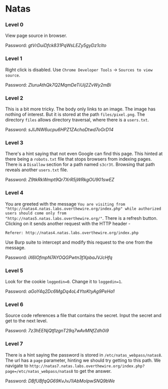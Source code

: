 # Natas

### Level 0

View page source in browser.

Password: *gtVrDuiDfck831PqWsLEZy5gyDz1clto*

### Level 1

Right click is disabled. Use `Chrome Developer Tools` -> `Sources to view source`.

Password: *ZluruAthQk7Q2MqmDeTiUij2ZvWy2mBi*

### Level 2

This is a bit more tricky. The body only links to an image. The image has nothing of interest. But it is stored at the path `files/pixel.png`. The directory `files` allows directory traversal, where there is a `users.txt`.

Password: *sJIJNW6ucpu6HPZ1ZAchaDtwd7oGrD14*

### Level 3

There's a hint saying that not even Google can find this page. This hinted at there being a `robots.txt` file that stops browsers from indexing pages. There is a `Disallow` section for a path named `s3cr3t`. Browsing that path reveals another `users.txt` file.

Password: *Z9tkRkWmpt9Qr7XrR5jWRkgOU901swEZ*

### Level 4

You are greeted with the message `You are visiting from "http://natas4.natas.labs.overthewire.org/index.php" while authorized users should come only from "http://natas5.natas.labs.overthewire.org/"`. There is a refresh button. Clicking on it sends another request with the HTTP header - 
```
Referer: http://natas4.natas.labs.overthewire.org/index.php
```
Use Burp suite to intercept and modify this request to the one from the message.

Password: *iX6IOfmpN7AYOQGPwtn3fXpbaJVJcHfq*

### Level 5
Look for the cookie `loggedin=0`. Change it to `loggedin=1`.

Password: *aGoY4q2Dc6MgDq4oL4YtoKtyAg9PeHa1*

### Level 6
Source code references a file that contains the secret. Input the secret and get to the next level.

Password: *7z3hEENjQtflzgnT29q7wAvMNfZdh0i9*

### Level 7
There is a hint saying the password is stored in `/etc/natas_webpass/natas8`. The url has a `page` parameter, hinting we should try getting to this path. We navigate to `http://natas7.natas.labs.overthewire.org/index.php?page=/etc/natas_webpass/natas8` to get the answer.

Password: *DBfUBfqQG69KvJvJ1iAbMoIpwSNQ9bWe*
